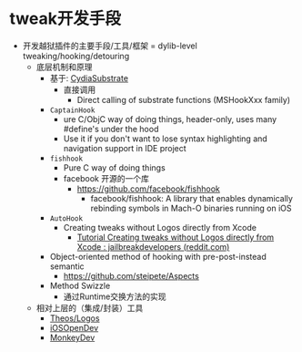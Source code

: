 # tweak开发手段

* 开发越狱插件的主要手段/工具/框架 = dylib-level tweaking/hooking/detouring
  * 底层机制和原理
    * 基于: [CydiaSubstrate](../../jb_tweak_basic/tweak_dev_method/cydiasubstrate.md)
      * 直接调用
        * Direct calling of substrate functions (MSHookXxx family)
    * `CaptainHook`
      * ure C/ObjC way of doing things, header-only, uses many #define's under the hood
      * Use it if you don't want to lose syntax highlighting and navigation support in IDE project
    * `fishhook`
      * Pure C way of doing things
      * facebook 开源的一个库
        * https://github.com/facebook/fishhook
          * facebook/fishhook: A library that enables dynamically rebinding symbols in Mach-O binaries running on iOS
    * `AutoHook`
      * Creating tweaks without Logos directly from Xcode
        * [Tutorial Creating tweaks without Logos directly from Xcode : jailbreakdevelopers (reddit.com)](https://www.reddit.com/r/jailbreakdevelopers/comments/8xb9b6/tutorial_creating_tweaks_without_logos_directly/)
    * Object-oriented method of hooking with pre-post-instead semantic
      * https://github.com/steipete/Aspects
    * Method Swizzle
      * 通过Runtime交换方法的实现
  * 相对上层的（集成/封装）工具
    * [Theos/Logos](../../tweak_dev/theos_logos/README.md)
    * [iOSOpenDev](../../tweak_dev/iosopendev.md)
    * [MonkeyDev](../../tweak_dev/monkeydev.md)

